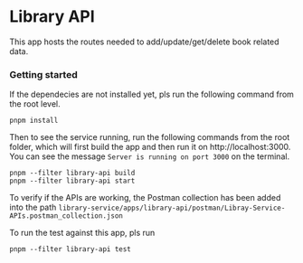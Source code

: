 # Library API

This app hosts the routes needed to add/update/get/delete book related data.

### Getting started

If the dependecies are not installed yet, pls run the following command from the root level.

```
pnpm install
```

Then to see the service running, run the following commands from the root folder, which will first build the app and then run it on http://localhost:3000. You can see the message `Server is running on port 3000` on the terminal.

```
pnpm --filter library-api build
pnpm --filter library-api start
```

To verify if the APIs are working, the Postman collection has been added into the path `library-service/apps/library-api/postman/Libray-Service-APIs.postman_collection.json`

To run the test against this app, pls run

```
pnpm --filter library-api test
```

